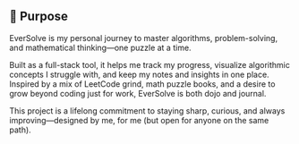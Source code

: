 ## 🌱 Purpose

EverSolve is my personal journey to master algorithms, problem-solving, and mathematical thinking—one puzzle at a time. 

Built as a full-stack tool, it helps me track my progress, visualize algorithmic concepts I struggle with, and keep my notes and insights in one place. Inspired by a mix of LeetCode grind, math puzzle books, and a desire to grow beyond coding just for work, EverSolve is both dojo and journal.

This project is a lifelong commitment to staying sharp, curious, and always improving—designed by me, for me (but open for anyone on the same path).
